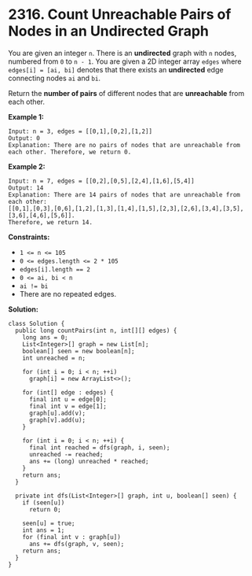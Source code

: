 # 2316. Count Unreachable Pairs of Nodes in an Undirected Graph

You are given an integer `n`. There is an **undirected** graph with `n` nodes, numbered from `0` to `n - 1`. You are given a 2D integer array `edges` where `edges[i] = [ai, bi]` denotes that there exists an **undirected** edge connecting nodes `ai` and `bi`.

Return the **number of pairs** of different nodes that are **unreachable** from each other.

**Example 1:**

```
Input: n = 3, edges = [[0,1],[0,2],[1,2]]
Output: 0
Explanation: There are no pairs of nodes that are unreachable from each other. Therefore, we return 0.
```
**Example 2:**

```
Input: n = 7, edges = [[0,2],[0,5],[2,4],[1,6],[5,4]]
Output: 14
Explanation: There are 14 pairs of nodes that are unreachable from each other:
[[0,1],[0,3],[0,6],[1,2],[1,3],[1,4],[1,5],[2,3],[2,6],[3,4],[3,5],[3,6],[4,6],[5,6]].
Therefore, we return 14.
``` 

**Constraints:**

* `1 <= n <= 105`
* `0 <= edges.length <= 2 * 105`
* `edges[i].length == 2`
* `0 <= ai, bi < n`
* `ai != bi`
* There are no repeated edges.

**Solution:**
```
class Solution {
  public long countPairs(int n, int[][] edges) {
    long ans = 0;
    List<Integer>[] graph = new List[n];
    boolean[] seen = new boolean[n];
    int unreached = n;

    for (int i = 0; i < n; ++i)
      graph[i] = new ArrayList<>();

    for (int[] edge : edges) {
      final int u = edge[0];
      final int v = edge[1];
      graph[u].add(v);
      graph[v].add(u);
    }

    for (int i = 0; i < n; ++i) {
      final int reached = dfs(graph, i, seen);
      unreached -= reached;
      ans += (long) unreached * reached;
    }
    return ans;
  }

  private int dfs(List<Integer>[] graph, int u, boolean[] seen) {
    if (seen[u])
      return 0;

    seen[u] = true;
    int ans = 1;
    for (final int v : graph[u])
      ans += dfs(graph, v, seen);
    return ans;
  }
}
```

